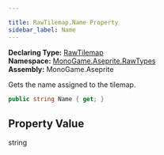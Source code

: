 ```yaml
---

title: RawTilemap.Name Property
sidebar_label: Name
---
```

**Declaring Type:** [RawTilemap](../)  
**Namespace:** [MonoGame.Aseprite.RawTypes](../../)  
**Assembly:** MonoGame.Aseprite

Gets the name assigned to the tilemap.

```csharp
public string Name { get; }
```

## Property Value

string


